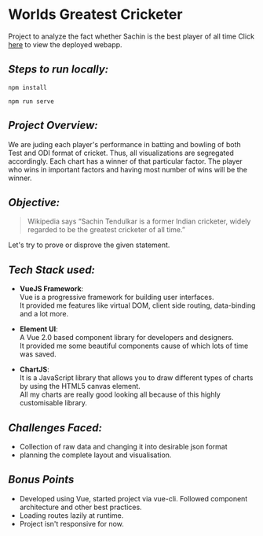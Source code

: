 # Worlds Greatest Cricketer
Project to analyze the fact whether Sachin is the best player of all time
Click [here](https://sachin-greatest-player.firebaseapp.com/) to view the deployed webapp.

## ***Steps to run locally:***
```
npm install

npm run serve

```
## ***Project Overview:***
We are juding each player's performance in batting and bowling of both Test and ODI format of cricket.
Thus, all visualizations are segregated accordingly. Each chart has a winner of that particular 
factor. The player who wins in important factors and having most number of wins will be the winner.

## ***Objective:***
> Wikipedia says  “Sachin Tendulkar is a former Indian cricketer, widely regarded to be the
greatest cricketer of all time.”

Let's try to prove or disprove the given statement.

## ***Tech Stack used:***
- <b>VueJS Framework</b>: <br/>
Vue is a progressive framework for building user interfaces. <br/>
It provided me features like virtual DOM, client side routing, data-binding and a lot more.

- <b>Element UI</b>: <br/>
 A Vue 2.0 based component library for developers and designers. <br/>
 It provided me some beautiful components cause of which lots of time was saved.

- <b>ChartJS</b>: <br/> 
It is a JavaScript library that allows you to draw different types of charts by using the HTML5 canvas element. <br/>
All my charts are really good looking all because of this highly customisable library.


## ***Challenges Faced:***
 * Collection of raw data and changing it into desirable json format
 * planning the complete layout and visualisation.
 

## ***Bonus Points***
 * Developed using Vue, started project via vue-cli. Followed component architecture and other best practices.
 * Loading routes lazily at runtime.
 * Project isn't responsive for now.
 